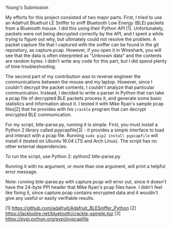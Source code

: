 Young's Submission

My efforts for this project consisted of two major parts. First, I tried to use
an Adafruit Bluefruit LE Sniffer to sniff Bluetooth Low Energy (BLE) packets
from a Bluetooth mouse. I did this using their Python API [1]. Unfortunately,
packets were not being decrypted correctly by the API, and I spent a while
trying to figure out why, but ultimately could not resolve the problem. A
packet capture file that I captured with the sniffer can be found in the git
repository, as capture.pcap. However, if you open it in Wireshark, you will see
that the data is often interpreted as "Unknown data" and the contents are
random bytes. I didn't write any code for this part, but I did spend plenty of
time troubleshooting.

The second part of my contribution was to reverse engineer the communications
between the mouse and my laptop. However, since I couldn't decrypt the packet
contents, I couldn't analyze that particular communication. Instead, I decided
to write a parser in Python that can take a pcap file of decrypted BLE packets
process it, and generate some basic statistics and information about it. I
tested it with Mike Ryan's sample pcap files[2] that he provides with his
`crackle` program that can decrypt encrypted BLE communication.

For my script, btle-parse.py, running it is simple. First, you must install a
Python 2 library called pypcapfile[3] - it provides a simple interface to load
and interact with a pcap file. Running `sudo pip2 install pypcapfile` will
install it (tested on Ubuntu 16.04 LTS and Arch Linux). The script has no
other external dependencies.

To run the script, use Python 2:
python2 btle-parse.py <path-to-pcap-file>

Running it with no argument, or more than one argument, will print a helpful
error message.

Note: running btle-parse.py with capture.pcap will error out, since it doesn't
have the 24-byte PPI header that Mike Ryan's pcap files have. I didn't feel like
fixing it, since capture.pcap contains encrypted data and it wouldn't give any
useful or easily verifiable results.

[1] https://github.com/adafruit/Adafruit_BLESniffer_Python
[2] https://lacklustre.net/bluetooth/crackle-sample.tgz
[3] https://pypi.python.org/pypi/pypcapfile

